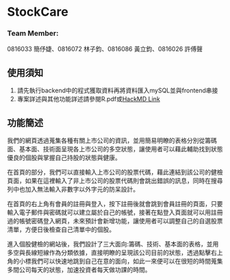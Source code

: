 # StockCare
### Team Member:
0816033 簡伃婕、0816072 林子鈞、0816086 黃立鈞、0816026 許傅聲
## 使用須知
1. 請先執行backend中的程式獲取資料再將資料匯入mySQL並與frontend串接
2. 專案詳述與其他功能詳述請參閱R.pdf或[HackMD Link](https:////hackmd.io/@libao3128/r1nHMrUjO)
## 功能簡述
我們的網頁透過蒐集各種有關上市公司的資訊，並用簡易明瞭的表格分別從籌碼面、基本面、技術面呈現各上市公司的多空狀態，讓使用者可以藉此輔助找到狀態優良的個股與掌握自己持股的狀態與健康。

在首頁的部分，我們可以直接輸入上市公司的股票代碼，藉此連結到該公司的健檢頁面，如果在這裡輸入了非上市公司的股票代碼則會跳出錯誤的訊息，同時在搜尋列中也加入無法輸入非數字以外字元的防呆設計。

在首頁的右上角有會員的註冊與登入，按下註冊後就會跳到會員註冊的頁面，只要輸入電子郵件與密碼就可以建立屬於自己的帳號，接著在點登入頁面就可以用註冊過的帳號密碼登入網頁，未來預計會新增功能，讓使用者可以調整自己的自選股票清單，方便日後檢查自己清單中的個股。

進入個股健檢的網站後，我們設計了三大面向:籌碼、技術、基本面的表格，並用多空與長線短線作為分類依據，直接明瞭的呈現該公司目前的狀態，透過點擊右上角的小標我們可以快速地跳到自己在意的面向，如此一來便可以在很短的時間蒐集多間公司每天的狀態，加速投資者每天做功課的時間。
